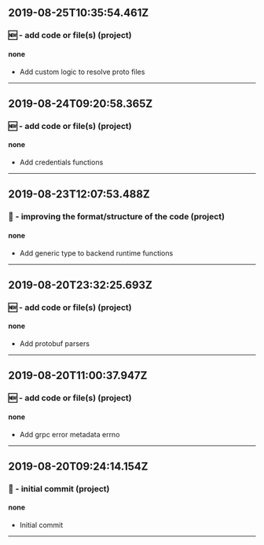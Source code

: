## 2019-08-25T10:35:54.461Z
### 🆕 - add code or file(s) (project)

#### none

- Add custom logic to resolve proto files

-----------------------------

## 2019-08-24T09:20:58.365Z
### 🆕 - add code or file(s) (project)

#### none

- Add credentials functions

-----------------------------

## 2019-08-23T12:07:53.488Z
### 🎨 - improving the format/structure of the code (project)

#### none

- Add generic type to backend runtime functions

-----------------------------

## 2019-08-20T23:32:25.693Z
### 🆕 - add code or file(s) (project)

#### none

- Add protobuf parsers

-----------------------------

## 2019-08-20T11:00:37.947Z
### 🆕 - add code or file(s) (project)

#### none

- Add grpc error metadata errno

-----------------------------

## 2019-08-20T09:24:14.154Z
### 🎉 - initial commit (project)

#### none

- Initial commit

-----------------------------


